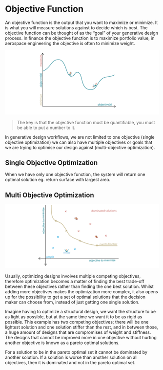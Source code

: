 # Objective Function

An objective function is the output that you want to maximize or minimize. It is what you will measure solutions against to decide which is best. The objective function can be thought of as the “goal” of your generative design process. In finance the objective function is to maximize portfolio value, in aerospace engineering the objective is often to minimize weight.

![](../../.gitbook/assets/objectivefunction1%20%281%29.png)

> The key is that the objective function must be quantifiable, you must be able to put a number to it.

In generative design workflows, we are not limited to one objective \(single objective optimization\) we can also have multiple objectives or goals that we are trying to optimise our design against \(multi-objective optimization\).

## Single Objective Optimization

When we have only one objective function, the system will return one optimal solution eg. return surface with largest area.

## Multi Objective Optimization

![](../../.gitbook/assets/objectivefunction2%20%281%29.png)

Usually, optimizing designs involves multiple competing objectives, therefore optimization becomes a matter of finding the best trade-off between these objectives rather than finding the one best solution. Whilst adding more objectives makes the optimization more complex, it also opens up for the possibility to get a set of optimal solutions that the decision maker can choose from, instead of just getting one single solution.

Imagine having to optimize a structural design, we want the structure to be as light as possible, but at the same time we want it to be as rigid as possible. This example has two competing objectives; there will be one lightest solution and one solution stiffer than the rest, and in between those, a huge amount of designs that are compromises of weight and stiffness. The designs that cannot be improved more in one objective without hurting another objective is known as a pareto optimal solutions.

For a solution to be in the pareto optimal set it cannot be dominated by another solution. If a solution is worse than another solution on all objectives, then it is dominated and not in the pareto optimal set.

